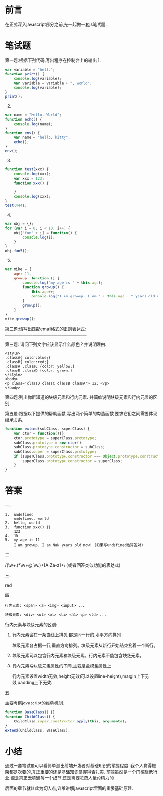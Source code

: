 # 前言

在正式深入javascript部分之前,先一起做一套js笔试题. 


# 笔试题

第一题:根据下列代码,写出程序在控制台上的输出
1.
```js
var variable = "hello";
function print() {
	console.log(variable);
	var variable = variable + ", world";
	console.log(variable);
}
print();
```

2.
```js
var name = "Hello, World";
function echo() {
	console.log(name);
}
function env() {
	var name = "hello, kitty";
	echo();
}
env();
```

3.
```js
function test(xxx) {
	console.log(xxx);
	var xxx = 123;
	function xxx() {
	
	}
	console.log(xxx);
}
test(444);
```

4.
```js
var obj = {};
for (var i = 0; i < 10; i++) {
	obj["fun" + i] = function() {
		console.log(i);
	}
}
obj.fun5();
```



5.
```js
var mike = {
	age: 11,
	growup: function () {
		console.log("my age is " + this.age);
		function growup() {
			this.age++;
			console.log("I am growup. I am " + this.age + " years old now!");
		}
		growup();
	}
}
mike.growup();
```

第二题:请写出匹配email格式的正则表达式: __________________________________________.

第三题:  请问下列文字应该显示什么颜色？并说明理由.
```
<style>   
.classA{ color:blue;}   
.classB{ color:red;}
.classA .classC {color: yellow;}
.classB .classD {color: green;}   
</style>   
<body>   
<p class='classD classC classB classA'> 123 </p>   
</body>
```
第四题:列出你所知道的块级元素和行内元素. 并简单说明块级元素和行内元素的区别.





第五题:跟据以下提供的帮助函数,写出两个简单的构造函数,要求它们之间需要体现继承关系.
```js
function extend(subClass, superClass) {
    var ctor = function(){};
    ctor.prototype = superClass.prototype;
    subClass.prototype = new ctor();
    subClass.prototype.constructor = subClass;
    subClass.super = superClass.prototype;
    if (superClass.prototype.constructor === Object.prototype.constructor) {
        superClass.prototype.constructor = superClass;
    }
}
```



# 答案

一. 

    1.  undefined 
	    undefined, world
    2.  hello, world
    3.  function xxx() {}
	    123
    4.  10
    5.  my age is 11
	    I am growup. I am NaN years old now! (如果写undefined也算答对)

二.

/(\w+\.)*\w+@(\w\.)+[A-Za-z]+/ (或者回答类似功能的表达式)


三.

red

四.

`行内元素: <span> <a> <img> <input> ...`

`块级元素: <div> <ul> <ol> <li> <h1> <p> <td> ...`


行内元素与块级元素的区别:

1. 行内元素会在一条直线上排列,都是同一行的,水平方向排列

	块级元素各占据一行,垂直方向排列。块级元素从新行开始结束接着一个断行。

2. 块级元素可以包含行内元素和块级元素。行内元素不能包含块级元素。

3. 行内元素与块级元素属性的不同,主要是盒模型属性上

	行内元素设置width无效,height无效(可以设置line-height),margin上下无效,padding上下无效.


五.

主要考察javascript的继承机制.
```js
function BaseClass() {}
function ChildClass() {
	ChildClass.super.constructor.apply(this, arguments);
}
extend(ChildClass, BaseClass);
```


# 小结

通过一套笔试题可以看简单测出前端开发者对基础知识的掌握程度.
我个人觉得框架都是次要的,真正重要的还是基础知识掌握得否扎实.
前端虽然是一个门槛很低行业,但是真正去精通每一个细节,还是需要花费大量的精力的. 

后面的章节就以此为切入点,详细讲解javascript里面的重要基础原理.
